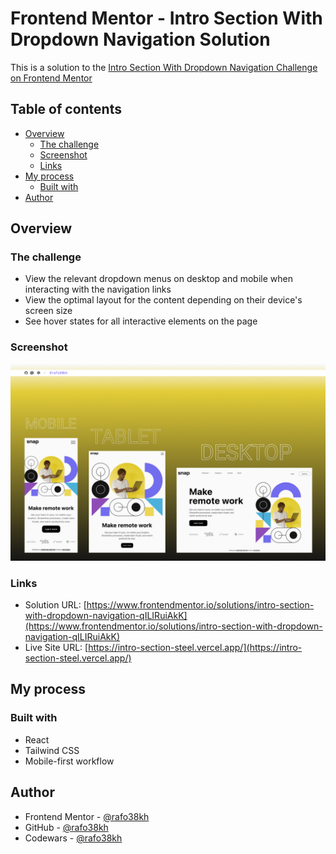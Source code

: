 # Frontend Mentor - Intro Section With Dropdown Navigation Solution

This is a solution to the [Intro Section With Dropdown Navigation Challenge on Frontend Mentor](https://www.frontendmentor.io/challenges/intro-section-with-dropdown-navigation-ryaPetHE5)

## Table of contents

- [Overview](#overview)
  - [The challenge](#the-challenge)
  - [Screenshot](#screenshot)
  - [Links](#links)
- [My process](#my-process)
  - [Built with](#built-with)
- [Author](#author)

## Overview

### The challenge

- View the relevant dropdown menus on desktop and mobile when interacting with the navigation links
- View the optimal layout for the content depending on their device's screen size
- See hover states for all interactive elements on the page

### Screenshot

![screenshot](./public/screenshot.png)

### Links

- Solution URL: [https://www.frontendmentor.io/solutions/intro-section-with-dropdown-navigation-qILIRuiAkK](https://www.frontendmentor.io/solutions/intro-section-with-dropdown-navigation-qILIRuiAkK)
- Live Site URL: [https://intro-section-steel.vercel.app/](https://intro-section-steel.vercel.app/)

## My process

### Built with

- React
- Tailwind CSS
- Mobile-first workflow

## Author

- Frontend Mentor - [@rafo38kh](https://www.frontendmentor.io/profile/rafo38kh)
- GitHub - [@rafo38kh](https://github.com/rafo38kh)
- Codewars - [@rafo38kh](https://www.codewars.com/users/rafo38kh)
